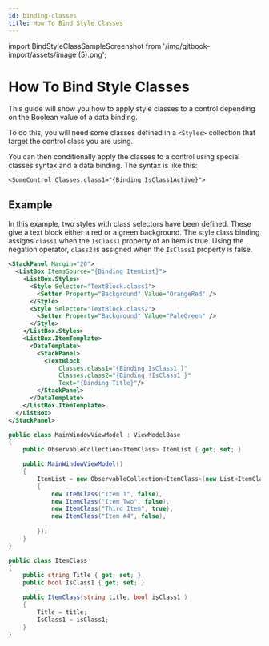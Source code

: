 ```yaml
---
id: binding-classes
title: How To Bind Style Classes
---
```


import BindStyleClassSampleScreenshot from '/img/gitbook-import/assets/image (5).png';

# How To Bind Style Classes

This guide will show you how to apply style classes to a control depending on the Boolean value of a data binding.

To do this, you will need some classes defined in a `<Styles>` collection that target the control class you are using.

You can then conditionally apply the classes to a control using special classes syntax and a data binding. The syntax is like this:

```
<SomeControl Classes.class1="{Binding IsClass1Active}">
```

## Example

In this example, two styles with class selectors have been defined. These give a text block either a red or a green background. The style class binding assigns `class1` when the `IsClass1` property of an item is true. Using the negation operator, `class2` is assigned when the `IsClass1` property is false.

```xml title='XAML'
<StackPanel Margin="20">
  <ListBox ItemsSource="{Binding ItemList}">
    <ListBox.Styles>
      <Style Selector="TextBlock.class1">
        <Setter Property="Background" Value="OrangeRed" />
      </Style>
      <Style Selector="TextBlock.class2">
        <Setter Property="Background" Value="PaleGreen" />
      </Style>
    </ListBox.Styles>
    <ListBox.ItemTemplate>
      <DataTemplate>
        <StackPanel>
          <TextBlock
              Classes.class1="{Binding IsClass1 }"
              Classes.class2="{Binding !IsClass1 }"
              Text="{Binding Title}"/>
        </StackPanel>
      </DataTemplate>
    </ListBox.ItemTemplate>
  </ListBox>
</StackPanel>
```

```csharp title='C#'
public class MainWindowViewModel : ViewModelBase
{
    public ObservableCollection<ItemClass> ItemList { get; set; }

    public MainWindowViewModel()
    {
        ItemList = new ObservableCollection<ItemClass>(new List<ItemClass>
        {
            new ItemClass("Item 1", false),
            new ItemClass("Item Two", false),
            new ItemClass("Third Item", true),
            new ItemClass("Item #4", false),
               
        });
    }
}
```

```csharp title='ItemClass.cs'
public class ItemClass
{
    public string Title { get; set; }
    public bool IsClass1 { get; set; }

    public ItemClass(string title, bool isClass1 )
    {
        Title = title;
        IsClass1 = isClass1;
    }
}
```

<img src={BindStyleClassSampleScreenshot} alt=""/>
